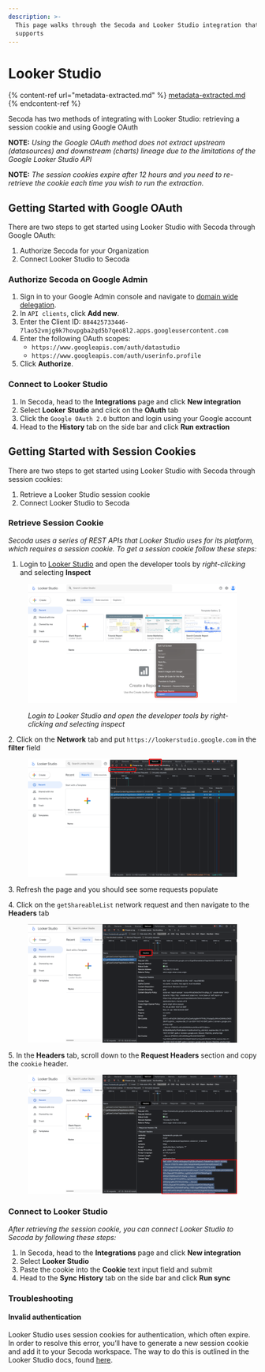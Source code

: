 ```yaml
---
description: >-
  This page walks through the Secoda and Looker Studio integration that Secoda
  supports
---
```


# Looker Studio

{% content-ref url="metadata-extracted.md" %}
[metadata-extracted.md](metadata-extracted.md)
{% endcontent-ref %}

Secoda has two methods of integrating with Looker Studio: retrieving a session cookie and using Google OAuth

**NOTE:** _Using the Google OAuth method does not extract upstream (datasources) and downstream (charts) lineage due to the limitations of the Google Looker Studio API_

**NOTE:** _The session cookies expire after 12 hours and you need to re-retrieve the cookie each time you wish to run the extraction._

## Getting Started with Google OAuth <a href="#h_21e27f5a15" id="h_21e27f5a15"></a>

There are two steps to get started using Looker Studio with Secoda through Google OAuth:

1. Authorize Secoda for your Organization
2. Connect Looker Studio to Secoda

### Authorize Secoda on Google Admin

1. Sign in to your Google Admin console and navigate to [domain wide delegation](https://admin.google.com/ac/owl/domainwidedelegation).
2. In `API clients`, click **Add new**.
3. Enter the Client ID: `884425733446-7lao52vmjg9k7hovpgba2qd5b7qeo8l2.apps.googleusercontent.com`
4. Enter the following OAuth scopes:
   * `https://www.googleapis.com/auth/datastudio`
   * `https://www.googleapis.com/auth/userinfo.profile`
5. Click **Authorize**.

### Connect to Looker Studio

1. In Secoda, head to the **Integrations** page and click **New integration**
2. Select **Looker** **Studio** and click on the **OAuth** tab
3. Click the `Google OAuth 2.0` button and login using your Google account
4. Head to the **History** tab on the side bar and click **Run extraction**

## Getting Started with Session Cookies <a href="#h_21e27f5a15" id="h_21e27f5a15"></a>

There are two steps to get started using Looker Studio with Secoda through session cookies:

1. Retrieve a Looker Studio session cookie
2. Connect Looker Studio to Secoda

### Retrieve Session Cookie

_Secoda uses a series of REST APIs that Looker Studio uses for its platform, which requires a session cookie. To get a session cookie follow these steps:_

1. Login to [Looker Studio](https://datastudio.google.com) and open the developer tools by _right-clicking_ and selecting **Inspect**

<figure><img src="../../../.gitbook/assets/Group 1.png" alt=""><figcaption><p><em>Login to Looker Studio and open the developer tools by right-clicking and selecting inspect</em></p></figcaption></figure>

2\. Click on the **Network** tab and put `https://lookerstudio.google.com` in the **filter** field

<figure><img src="../../../.gitbook/assets/Group 2.png" alt=""><figcaption></figcaption></figure>

3\. Refresh the page and you should see some requests populate

4\. Click on the `getShareableList` network request and then navigate to the **Headers** tab

<figure><img src="../../../.gitbook/assets/Group 3.png" alt=""><figcaption></figcaption></figure>

5\. In the **Headers** tab, scroll down to the **Request Headers** section and copy the `cookie` header.

<figure><img src="../../../.gitbook/assets/Group 4.png" alt=""><figcaption></figcaption></figure>

### Connect to Looker Studio

_After retrieving the session cookie, you can connect Looker Studio to Secoda by following these steps:_

1. In Secoda, head to the **Integrations** page and click **New integration**
2. Select **Looker Studio**
3. Paste the cookie into the **Cookie** text input field and submit
4. Head to the **Sync History** tab on the side bar and click **Run sync**

### Troubleshooting

#### Invalid authentication

Looker Studio uses session cookies for authentication, which often expire. In order to resolve this error, you’ll have to generate a new session cookie and add it to your Secoda workspace. The way to do this is outlined in the Looker Studio docs, found [here](https://docs.secoda.co/integrations/google-data-studio#h\_21e27f5a15-1).
